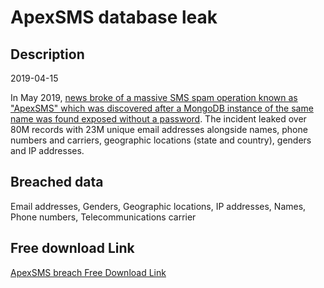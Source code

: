 # ApexSMS database leak

## Description

2019-04-15

In May 2019, <a href="https://techcrunch.com/2019/05/09/sms-spammers-doxxed/?guccounter=1" target="_blank" rel="noopener">news broke of a massive SMS spam operation known as &quot;ApexSMS&quot; which was discovered after a MongoDB instance of the same name was found exposed without a password</a>. The incident leaked over 80M records with 23M unique email addresses alongside names, phone numbers and carriers, geographic locations (state and country), genders and IP addresses.

## Breached data

Email addresses, Genders, Geographic locations, IP addresses, Names, Phone numbers, Telecommunications carrier

## Free download Link

[ApexSMS breach Free Download Link](https://tinyurl.com/2b2k277t)